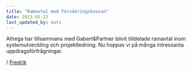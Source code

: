 ```yaml
---
title: "Ramavtal med Försäkringskassan"
date: 2013-05-23
last_updated_by: mats
---
```

Athega har tillsammans med Gabert&Partner blivit tilldelade ramavtal inom systemutveckling och projektledning. Nu hoppas vi på många intressanta uppdragsförfrågningar.

/ [Fredrik](/fredrik)
